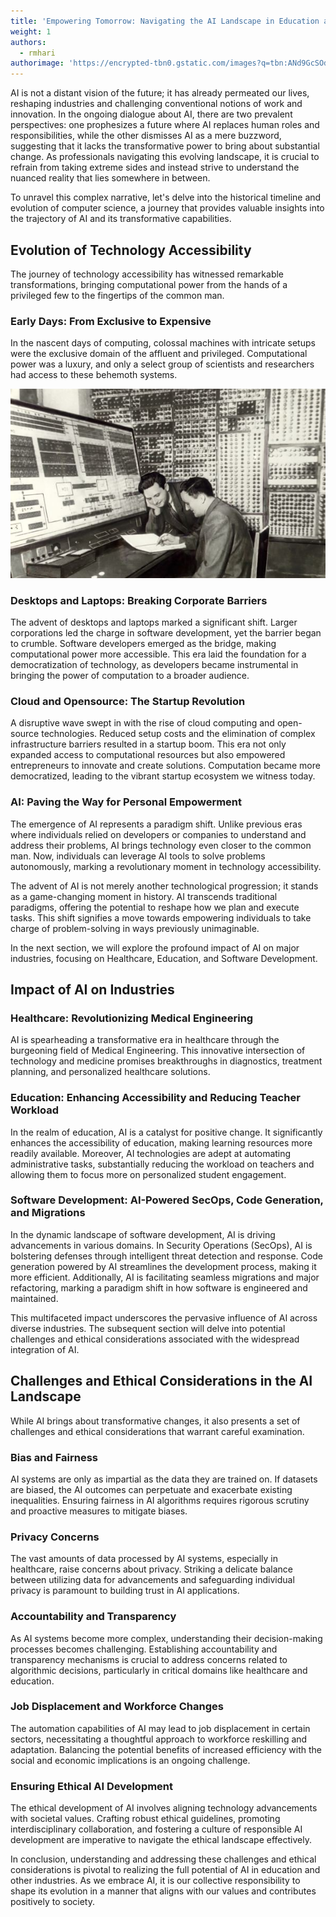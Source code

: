 ```yaml
---
title: 'Empowering Tomorrow: Navigating the AI Landscape in Education and Beyond'
weight: 1
authors:
  - rmhari
authorimage: 'https://encrypted-tbn0.gstatic.com/images?q=tbn:ANd9GcSOd256TcC6vcaQ99TYzoP0pBbch9_Q-bbrmw&usqp=CAU'
---
```


AI is not a distant vision of the future; it has already permeated our lives, reshaping industries and challenging conventional notions of work and innovation. In the ongoing dialogue about AI, there are two prevalent perspectives: one prophesizes a future where AI replaces human roles and responsibilities, while the other dismisses AI as a mere buzzword, suggesting that it lacks the transformative power to bring about substantial change. As professionals navigating this evolving landscape, it is crucial to refrain from taking extreme sides and instead strive to understand the nuanced reality that lies somewhere in between.

To unravel this complex narrative, let's delve into the historical timeline and evolution of computer science, a journey that provides valuable insights into the trajectory of AI and its transformative capabilities.

## Evolution of Technology Accessibility

The journey of technology accessibility has witnessed remarkable transformations, bringing computational power from the hands of a privileged few to the fingertips of the common man.

### Early Days: From Exclusive to Expensive

In the nascent days of computing, colossal machines with intricate setups were the exclusive domain of the affluent and privileged. Computational power was a luxury, and only a select group of scientists and researchers had access to these behemoth systems.

![Generation 1 Computer](/images/gen1-cs_.jpg)

### Desktops and Laptops: Breaking Corporate Barriers

The advent of desktops and laptops marked a significant shift. Larger corporations led the charge in software development, yet the barrier began to crumble. Software developers emerged as the bridge, making computational power more accessible. This era laid the foundation for a democratization of technology, as developers became instrumental in bringing the power of computation to a broader audience.

### Cloud and Opensource: The Startup Revolution

A disruptive wave swept in with the rise of cloud computing and open-source technologies. Reduced setup costs and the elimination of complex infrastructure barriers resulted in a startup boom. This era not only expanded access to computational resources but also empowered entrepreneurs to innovate and create solutions. Computation became more democratized, leading to the vibrant startup ecosystem we witness today.

### AI: Paving the Way for Personal Empowerment

The emergence of AI represents a paradigm shift. Unlike previous eras where individuals relied on developers or companies to understand and address their problems, AI brings technology even closer to the common man. Now, individuals can leverage AI tools to solve problems autonomously, marking a revolutionary moment in technology accessibility.

The advent of AI is not merely another technological progression; it stands as a game-changing moment in history. AI transcends traditional paradigms, offering the potential to reshape how we plan and execute tasks. This shift signifies a move towards empowering individuals to take charge of problem-solving in ways previously unimaginable.

In the next section, we will explore the profound impact of AI on major industries, focusing on Healthcare, Education, and Software Development.

## Impact of AI on Industries

### Healthcare: Revolutionizing Medical Engineering

AI is spearheading a transformative era in healthcare through the burgeoning field of Medical Engineering. This innovative intersection of technology and medicine promises breakthroughs in diagnostics, treatment planning, and personalized healthcare solutions.

### Education: Enhancing Accessibility and Reducing Teacher Workload

In the realm of education, AI is a catalyst for positive change. It significantly enhances the accessibility of education, making learning resources more readily available. Moreover, AI technologies are adept at automating administrative tasks, substantially reducing the workload on teachers and allowing them to focus more on personalized student engagement.

### Software Development: AI-Powered SecOps, Code Generation, and Migrations

In the dynamic landscape of software development, AI is driving advancements in various domains. In Security Operations (SecOps), AI is bolstering defenses through intelligent threat detection and response. Code generation powered by AI streamlines the development process, making it more efficient. Additionally, AI is facilitating seamless migrations and major refactoring, marking a paradigm shift in how software is engineered and maintained.

This multifaceted impact underscores the pervasive influence of AI across diverse industries. The subsequent section will delve into potential challenges and ethical considerations associated with the widespread integration of AI.

## Challenges and Ethical Considerations in the AI Landscape

While AI brings about transformative changes, it also presents a set of challenges and ethical considerations that warrant careful examination.

### Bias and Fairness

AI systems are only as impartial as the data they are trained on. If datasets are biased, the AI outcomes can perpetuate and exacerbate existing inequalities. Ensuring fairness in AI algorithms requires rigorous scrutiny and proactive measures to mitigate biases.

### Privacy Concerns

The vast amounts of data processed by AI systems, especially in healthcare, raise concerns about privacy. Striking a delicate balance between utilizing data for advancements and safeguarding individual privacy is paramount to building trust in AI applications.

### Accountability and Transparency

As AI systems become more complex, understanding their decision-making processes becomes challenging. Establishing accountability and transparency mechanisms is crucial to address concerns related to algorithmic decisions, particularly in critical domains like healthcare and education.

### Job Displacement and Workforce Changes

The automation capabilities of AI may lead to job displacement in certain sectors, necessitating a thoughtful approach to workforce reskilling and adaptation. Balancing the potential benefits of increased efficiency with the social and economic implications is an ongoing challenge.

### Ensuring Ethical AI Development

The ethical development of AI involves aligning technology advancements with societal values. Crafting robust ethical guidelines, promoting interdisciplinary collaboration, and fostering a culture of responsible AI development are imperative to navigate the ethical landscape effectively.

In conclusion, understanding and addressing these challenges and ethical considerations is pivotal to realizing the full potential of AI in education and other industries. As we embrace AI, it is our collective responsibility to shape its evolution in a manner that aligns with our values and contributes positively to society.